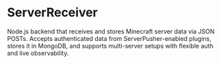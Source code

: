 # ServerReceiver
Node.js backend that receives and stores Minecraft server data via JSON POSTs. Accepts authenticated data from ServerPusher-enabled plugins, stores it in MongoDB, and supports multi-server setups with flexible auth and live observability.
